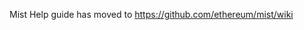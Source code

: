 <!-- TITLE: Mist Troubleshooting Guide -->


Mist Help guide has moved to https://github.com/ethereum/mist/wiki